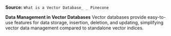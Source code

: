 **Source:** `What is a Vector Database_ _ Pinecone`

**Data Management in Vector Databases**
Vector databases provide easy-to-use features for data storage, insertion, deletion, and updating, simplifying vector data management compared to standalone vector indices.
